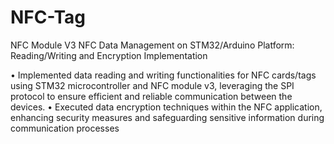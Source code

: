 # NFC-Tag
NFC Module V3
NFC Data Management on STM32/Arduino  Platform: Reading/Writing and Encryption
Implementation

• Implemented data reading and writing functionalities for NFC cards/tags using STM32
microcontroller and NFC module v3, leveraging the SPI protocol to ensure efficient and reliable
communication between the devices.
• Executed data encryption techniques within the NFC application, enhancing security measures and
safeguarding sensitive information during communication processes


